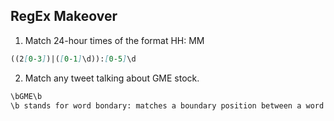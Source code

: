 ## RegEx Makeover

1. Match 24-hour times of the format HH: MM

```markdown
((2[0-3])|([0-1]\d)):[0-5]\d
```

2. Match any tweet talking about GME stock.

```markdown
\bGME\b
\b stands for word bondary: matches a boundary position between a word character and non-word character or position(start/end of string)
```

